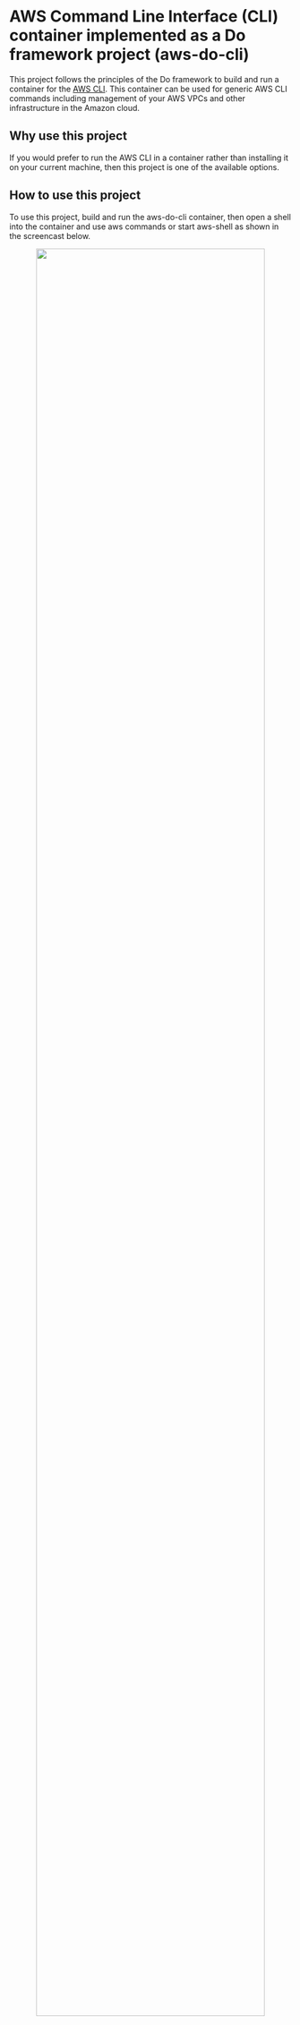 # AWS Command Line Interface (CLI) container implemented as a Do framework project (aws-do-cli)
This project follows the principles of the Do framework to build and run a container for the [AWS CLI](https://aws.amazon.com/cli/). This container can be used for generic AWS CLI commands including management of your AWS VPCs and other infrastructure in the Amazon cloud.

## Why use this project
If you would prefer to run the AWS CLI in a container rather than installing it on your current machine, then this project is one of the available options.

## How to use this project
To use this project, build and run the aws-do-cli container, then open a shell into the container and use aws commands or start aws-shell as shown in the screencast below.

<div align="center">
<img src="./aws-do-cli-screencast.gif" width="90%"/>
</br>

Fig. 1 - aws-do-cli screencast
</div>

### Configure
All configuration items in this project are centralized in the [`.env`](.env) file. Use a regular text editor (e.g. vi or nano) to edit it. When settings in this file are edited they take effect with the execution of the next management script. If a container is already running, configuration changes will take effect inside the container when it is restarted.

By default, the project is configured to mount the local `~/.aws` directory inside the container so any AWS CLI settings that you have configured locally will be available in the container shell as well. If you have not configured your AWS credentials locally yet, you can execute `aws configure` inside the continer and complete the configuration wizard. You only need to do this once, as your credentials will be persisted in your home folder outside of the container.

### Build
In order to build this project, you will only need to have [Docker](https://docs.docker.com/get-docker/) installed.
Execute [`./build.sh`](./build.sh) to build the Docker container locally or configure your registry in the [`.env`](.env) file and execute [`./pull.sh`](./pull.sh) to pull an existing aws-do-cli image. Note: this container uses the public [python:3.9](https://hub.docker.com/layers/python/library/python/3.9/images/sha256-acf2d18cc2400dd0a0ca1a62e66ab9a64f4c8faf57a2593c96485962ade4e926?context=explore) image as base. It is intended to run locally, and should be hardened, including changing the base image if needed, before using it in production.

### Run
Starting the aws-do-cli container is done by executing the [`./run.sh`](./run.sh) script. The container needs to be started before a shell can be open into it.

### Exec
To open a shell into a running aws-do-cli container, run the [`./exec.sh`](./exec.sh) script. A container must already be running. You can find out if there is a running container by executing [`./status.sh`](./status.sh).

Once a shell into the container is opened, you can either execute `aws` commands, or enter the aws shell by executing `aws-shell`. The advantage of using aws-shell is that it provides interactive type-ahead functionality and contextual documentation. Commands in the bash shell and aws-shell would be identical except within the aws-shell the command should omit `aws` from the beginning of the line. Both AWS v1 and v2 are installed in the container. The default CLI version is set to v1 to match the version used by aws-shell. If you would like to invoke AWS CLI v2, just use `aws2` instead of `aws` in your commands. 

Some sample commands include:
```
aws s3 ls
aws ec2 describe-instance-types
aws ec2 describe-vpcs
```

To exit from `aws-shell` press `F10` or `Fn + F10`. To exit from the container shell, just execute `exit`. 

### Stop
To stop the aws-do-cli container execute [`./stop.sh`](./stop.sh).

## Mange VPCs
The [`/cli/vpc`](Container-Root/cli/vpc) folder inside the container has scripts which use the aws cli to enable you to manage your VPCs and subnets. To use the VPC scripts inside the container set the current directory as shown below.
```
cd /cli/vpc
```

### List VPCs
To show the current VPCs in your account, execute [`./vpc-list.sh`](Container-Root/cli/vpc/vpc-list.sh).

### Set current VPC
To display subnet information a current VPC must be set. To set the current VPC, execute [`./vpc-filter.sh <vpc-id>`](Container-Root/cli/vpc/vpc-filter.sh).

### List VPC subnets
After setting the current VPC, execute [`./vpc-list-subnets.sh`](Container-Root/cli/vpc/vpc-list-subnets.sh).

### Create a new VPC
To create a new VPC, first execute [`./vpc-configure.sh`](Container-Root/cli/vpc/vpc-configure.sh) and set the desired VPC name, CIDR and Subnets. Then execute [`./vpc-create.sh`](Container-Root/cli/vpc/vpc-create.sh).

### Delete an existing VPC
To delete an existing VPC, first execute [`./vpc-configure.sh`](Container-Root/cli/vpc/vpc-configure.sh) and set the VPC name to the one you'd like to delete. Then execute [`./vpc-delete.sh`](Container-Root/cli/vpc/vpc-delete.sh).

## Manage EC2 Instances
The [`/cli/ec2`](Container-Root/cli/ec2/) folder inside the container has scripts which use the aws cli to enable you to manage your EC2 instances and some related resources. To use the EC2 scripts inside the container set the current directory as shown below.
```
cd /cli/ec2
```

### Configure EC2 Instance
Executing script [`./ec2-config.sh`](Container-Root/cli/ec2/ec2-config.sh) or directly editing the [`./ec2.conf`](Container-Root/cli/ec2/ec2.conf) file lets you specify the minimal set of properties needed for creation of your EC2 instance. 
```bash
# EC2 Instance Configuration
EC2_SUBNET_ID=
EC2_IMAGE_ID=
EC2_VOLUME_SIZE_GB=
EC2_INSTANCE_TYPE=
EC2_INSTANCE_PROFILE_NAME=
EC2_INSTANCE_NAME=
EC2_KEY_NAME=
EC2_ASSIGN_PUBLIC_IP=false
EC2_SG_ID=
```
Each of these properties is required and the folder contains scripts that help determine the values that should be configured for them.

#### EC2_SUBNET_ID
A subnet should already exist. You can view a list of all available subnets in your VPCs by executing the [`./ec2-subnet-list.sh`](Container-Root/cli/ec2/ec2-subnet-list.sh) script. If a subnet does not already exist, please refer to the [Manage VPCs](#manage-vpcs) section of this document.

#### EC2_IMAGE_ID
An [Amazon Machine Image (AMI)](https://console.aws.amazon.com/ec2/v2/home?region=us-east-1#Images:sort=desc:creationDate) ID needs to be specified, in order to create an EC2 instance. You can obtain a list of available AMI IDs by executing the [`./ec2-image-list.sh`](Container-Root/cli/ec2/ec2-image-list.sh) script.

#### EC2_VOLUME_SIZE_GB
Specify the size in GB of the [EBS volume](https://console.aws.amazon.com/ec2/v2/home?region=us-east-1#Volumes:sort=desc:createTime) to be attached to the EC2 instance. Please note that dependent on the AMI ID you selected, there would be a minimum volume size. When launching the instance, a validation error will occur if the volume size you specified is insufficient for the selected AMI ID.

#### EC2_INSTANCE_TYPE
This setting specifies the machine configuration of your instance. You may refer to the [AWS documentation](https://aws.amazon.com/ec2/instance-types/) regarding currently available instance types. Or you may run script [`./ec2-instance-type-list.sh`](Container-Root/cli/ec2/ec2-instance-type-list.sh) to display a list of available instance types in the region currently configured for your AWS cli.

#### EC2_INSTANCE_PROFILE_NAME
This setting specifies the IAM instance profile for your EC2 instance. You may execute script [`./ec2-instance-profile-list.sh`](Container-Root/cli/ec2/ec2-instance-profile-list.sh) to display a list of existing instance profiles. Alternatively you may view or create instance profiles using [Identity and Access Management (IAM) role management UI](https://console.aws.amazon.com/iamv2/home?#/roles) in the AWS Console.

#### EC2_INSTANCE_NAME
The name that you would like to label your instance with. The value provided for this parameter is used to create a "Name" tag for the instance. To view a current list of EC2 instances, use the [`./ec2-instance-list.sh`](Container-Root/cli/ec2/ec2-instance-list.sh) script.

#### EC2_KEY_NAME
In order to enable SSH access to the EC2 instance, an SSH key is needed. Use [`./ec2-keypair-list.sh`](Container-Root/cli/ec2/ec2-keypair-list.sh) to show the list of existing SSH keys. You need to be in posession of the private key file of an SSH key in order to use it for logging in to an SSH instance. Running script [`./ec2-keypair-create.sh`](Container-Root/cli/ec2/ec2-keypair-create.sh) creates an SSH keypair and provides you with the private key. It is a good practice to delete SSH keys that are no longer in use. To delete a specific SSH key if needed, use the [`./ec2-keypair-delete.sh`](Container-Root/cli/ec2/ec2-keypair-delete.sh) script.

#### EC2_ASSIGN_PUBLIC_IP
The value of this parameter can be `false` or `true`. If the EC2 instance is being created in a private subnet, then the value must be `false`. If the EC2 instances is being created in a public subnet, then you may specify `true` or `false`. A public IP address will be assigned to the instance only if it is created in a public subnet and the value of EC2_ASSIGN_PUBLIC_IP is `true`.

#### EC2_SG_ID
A security group ID to be associated with the instance must be provided. To display a list of existing security groups, use the [`./ec2-sg-list.sh`](Container-Root/cli/ec2/ec2-sg-list.sh) script. To create a new security group if needed, execute script [`./ec2-sg-create.sh`](Container-Root/cli/ec2/ec2-sg-create.sh). This script creates a security group and adds a rule allowing SSH access from your current IP address. If you wish to configure different rules, you may modify the security group using the AWS console after it is created by the script. To delete a security group if needed, you may run [`./ec2-sg-delete.sh`](Container-Root/cli/ec2/ec2-sg-delete.sh). 

### Launch EC2 Instance
An EC2 instance can be launched either from the configured EC2 Instance Settings or through a launch template as described further below. Launching an instance from the configured settings is preferred when the minimal settings are sufficient for your needs and the instance does not need to be customized further. To launch the instance in this case, just execute [`./ec2-instance-launch.sh`](Container-Root/cli/ec2/ec2-instance-launch.sh).

### Use EC2 Launch Templates
When it is necessary to customize an instance beyond the minimal settings provided in [`./ec2.conf`](Container-Root/cli/ec2/ec2.conf), and if it is preferred to save instance configurations so more instances of the same kind can be launched, it is recommended to create a launch template and then use this template to launch the instance. 

#### Create Launch Template 
To create a launch template, do the following:
1. Configure [`./ec2.conf`](Container-Root/cli/ec2/ec2.conf) as describe above.
2. Run script [`./ec2-template-config.sh`](Container-Root/cli/ec2/ec2-template-config.sh). This uses 
file [`./ec2-template/ec2-template-config.json`](Container-Root/cli/ec2/ec2-template/ec2-template-config.json) and the settings from [`./ec2.conf`](Container-Root/cli/ec2/ec2.conf) to create a template configuration and save it in `./ec2-template/launch-template-<EC2_INSTANCE_NAME>.json`.
3. Review and customize the launch template configuration as needed.
4. Execute script [`./ec2-template-create.sh`](Container-Root/cli/ec2/ec2-templae-create) to create the launch template. 

#### List Launch Templates
To show a list of existing launch templates just execute [`./ec2-template-list.sh`](Container-Root/cli/ec2/ec2-template-list.sh)

#### Delete Launch Template
To delete an existing launch template, use script [`./ec2-template-delete.sh`](Container-Root/cli/ec2/ec2-template-delete.sh) and specify the template id as argument.

### Launch EC2 Instance from a Launch Template
To launch an instance from an existing launch template, execute [`./ec2-template-launch.sh`](Container-Root/cli/ec2/ec2-template-launch.sh) and specify the template id as argument.

### List EC2 Instances
To show a list of existing EC2 instances, execute [`./ec2-instance-list.sh`](Container-Root/cli/ec2/ec2-instance-list.sh)

### Stop EC2 Instances
Execute script [`./ec2-instance-stop.sh`](Container-Root/cli/ec2/ec2-instance-stop.sh) and specify the instance id as argument to stop a running instance.

### Start EC2 Instances
Execute script [`./ec2-instance-start.sh`](Container-Root/cli/ec2/ec2-instance-start.sh) and specify the instance id as argument to start a stopped instance.

### Terminate EC2 Instances
Execute script [`./ec2-instance-terminate.sh`](Container-Root/cli/ec2/ec2-instance-terminate.sh) and specify the instance id as argument to terminate an instance.

## Conclusion
The aws-do-cli project enables running AWS CLI, AWS CLI v2, and aws-shell in a container. In addition it provides helper scripts for management of VPCs and EC2 instances. This project could facilitate your use of the AWS CLI without requiring installation of tools other than Docker on your machine.

## Security
See [CONTRIBUTING](CONTRIBUTING.md#security-issue-notifications) for more information.

## License
This library is licensed under the MIT-0 License. See the [LICENSE.txt](LICENSE.txt) file.

## References
* [Do framework / depend-on-docker project](https://github.com/iankoulski/depend-on-docker)
* [Docker](https://www.docker.com/)
* [AWS CLI](https://aws.amazon.com/cli/)
* [AWS Shell](https://github.com/awslabs/aws-shell)
* [AWS VPC](https://aws.amazon.com/vpc/)
* [AWS EC2](https://aws.amazon.com/ec2/)
